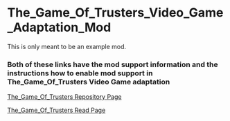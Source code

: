 # The_Game_Of_Trusters_Video_Game_Adaptation_Mod

<p>This is only meant to be an example mod.</p>

<h3>Both of these links have the mod support information and the instructions how to enable mod support in The_Game_Of_Trusters Video Game adaptation</h3>

<a href="https://github.com/Daniel-Hanrahan-Tools-and-Games/The_Game_Of_Trusters">The_Game_Of_Trusters Repository Page</a>

<a href="https://daniel-hanrahan-tools-and-games.github.io/The_Game_Of_Trusters/">The_Game_Of_Trusters Read Page</a>
